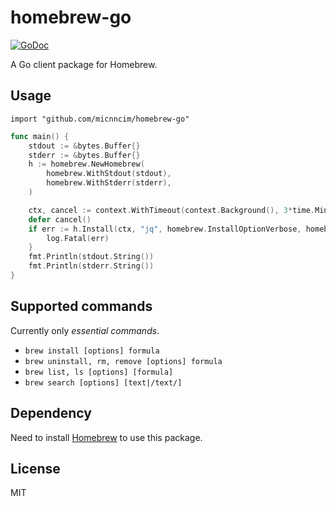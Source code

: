 # homebrew-go

[![GoDoc][godoc-badge]][godoc]

A Go client package for Homebrew.

## Usage

```
import "github.com/micnncim/homebrew-go"
```

```go
func main() {
	stdout := &bytes.Buffer{}
	stderr := &bytes.Buffer{}
	h := homebrew.NewHomebrew(
		homebrew.WithStdout(stdout),
		homebrew.WithStderr(stderr),
	)

	ctx, cancel := context.WithTimeout(context.Background(), 3*time.Minute)
	defer cancel()
	if err := h.Install(ctx, "jq", homebrew.InstallOptionVerbose, homebrew.InstallOptionForce); err != nil {
		log.Fatal(err)
	}
	fmt.Println(stdout.String())
	fmt.Println(stderr.String())
}
```

## Supported commands

Currently only *essential commands*.

- `brew install [options] formula`
- `brew uninstall, rm, remove [options] formula`
- `brew list, ls [options] [formula]`
- `brew search [options] [text|/text/]`

## Dependency

Need to install [Homebrew](https://docs.brew.sh/) to use this package.

## License

MIT

<!-- badge links -->

[godoc]: https://godoc.org/github.com/micnncim/homebrew-go 

[godoc-badge]: https://img.shields.io/badge/godoc.org-reference-blue.svg 
